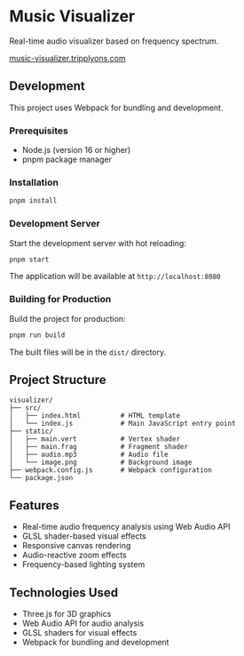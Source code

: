 # Music Visualizer

Real-time audio visualizer based on frequency spectrum.

[music-visualizer.tripplyons.com](https://music-visualizer.tripplyons.com/)

## Development

This project uses Webpack for bundling and development.

### Prerequisites

- Node.js (version 16 or higher)
- pnpm package manager

### Installation

```bash
pnpm install
```

### Development Server

Start the development server with hot reloading:

```bash
pnpm start
```

The application will be available at `http://localhost:8080`

### Building for Production

Build the project for production:

```bash
pnpm run build
```

The built files will be in the `dist/` directory.

## Project Structure

```
visualizer/
├── src/
│   ├── index.html          # HTML template
│   └── index.js            # Main JavaScript entry point
├── static/
│   ├── main.vert           # Vertex shader
│   ├── main.frag           # Fragment shader
│   ├── audio.mp3           # Audio file
│   └── image.png           # Background image
├── webpack.config.js       # Webpack configuration
└── package.json
```

## Features

- Real-time audio frequency analysis using Web Audio API
- GLSL shader-based visual effects
- Responsive canvas rendering
- Audio-reactive zoom effects
- Frequency-based lighting system

## Technologies Used

- Three.js for 3D graphics
- Web Audio API for audio analysis
- GLSL shaders for visual effects
- Webpack for bundling and development
